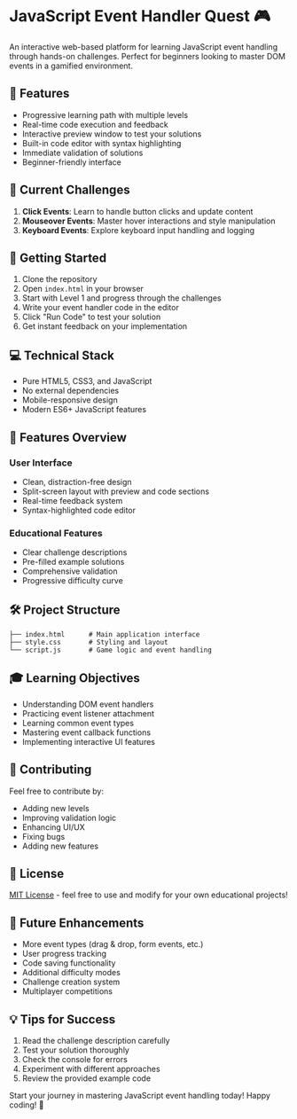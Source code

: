 # JavaScript Event Handler Quest 🎮

An interactive web-based platform for learning JavaScript event handling through hands-on challenges. Perfect for beginners looking to master DOM events in a gamified environment.

## 🌟 Features

- Progressive learning path with multiple levels
- Real-time code execution and feedback
- Interactive preview window to test your solutions
- Built-in code editor with syntax highlighting
- Immediate validation of solutions
- Beginner-friendly interface

## 🎯 Current Challenges

1. **Click Events**: Learn to handle button clicks and update content
2. **Mouseover Events**: Master hover interactions and style manipulation
3. **Keyboard Events**: Explore keyboard input handling and logging

## 🚀 Getting Started

1. Clone the repository
2. Open `index.html` in your browser
3. Start with Level 1 and progress through the challenges
4. Write your event handler code in the editor
5. Click "Run Code" to test your solution
6. Get instant feedback on your implementation

## 💻 Technical Stack

- Pure HTML5, CSS3, and JavaScript
- No external dependencies
- Mobile-responsive design
- Modern ES6+ JavaScript features

## 🎨 Features Overview

### User Interface
- Clean, distraction-free design
- Split-screen layout with preview and code sections
- Real-time feedback system
- Syntax-highlighted code editor

### Educational Features
- Clear challenge descriptions
- Pre-filled example solutions
- Comprehensive validation
- Progressive difficulty curve

## 🛠️ Project Structure

```
├── index.html      # Main application interface
├── style.css       # Styling and layout
└── script.js       # Game logic and event handling
```

## 🎓 Learning Objectives

- Understanding DOM event handlers
- Practicing event listener attachment
- Learning common event types
- Mastering event callback functions
- Implementing interactive UI features

## 🤝 Contributing

Feel free to contribute by:
- Adding new levels
- Improving validation logic
- Enhancing UI/UX
- Fixing bugs
- Adding new features

## 📝 License

[MIT License](LICENSE) - feel free to use and modify for your own educational projects!

## 🌟 Future Enhancements

- More event types (drag & drop, form events, etc.)
- User progress tracking
- Code saving functionality
- Additional difficulty modes
- Challenge creation system
- Multiplayer competitions

## 💡 Tips for Success

1. Read the challenge description carefully
2. Test your solution thoroughly
3. Check the console for errors
4. Experiment with different approaches
5. Review the provided example code

Start your journey in mastering JavaScript event handling today! Happy coding! 🚀